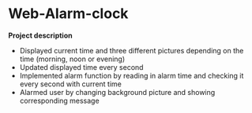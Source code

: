 # Web-Alarm-clock
**Project description**
- Displayed current time and three different pictures depending on the time (morning, noon or evening)
- Updated displayed time every second
- Implemented alarm function by reading in alarm time and checking it every second with current time
- Alarmed user by changing background picture and showing corresponding message 
